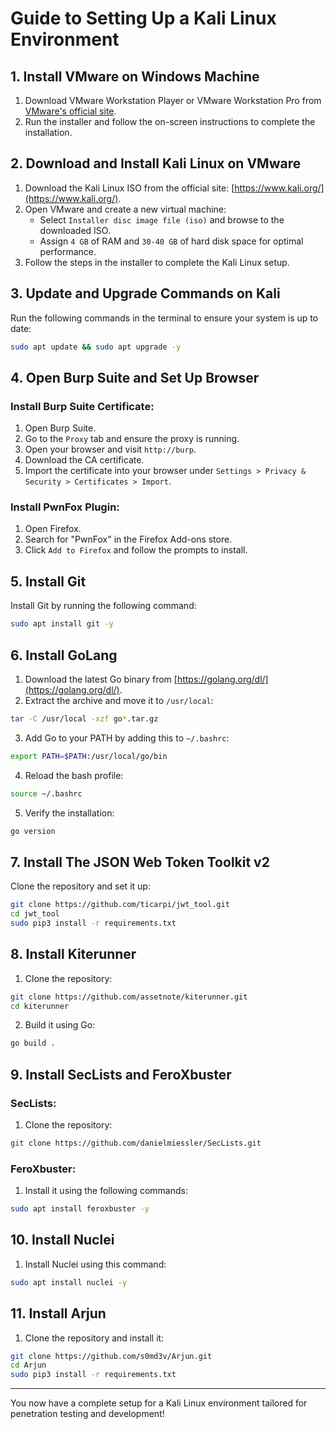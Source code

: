 # Guide to Setting Up a Kali Linux Environment

## 1. Install VMware on Windows Machine
1. Download VMware Workstation Player or VMware Workstation Pro from [VMware's official site](https://www.vmware.com/).
2. Run the installer and follow the on-screen instructions to complete the installation.

## 2. Download and Install Kali Linux on VMware
1. Download the Kali Linux ISO from the official site: [https://www.kali.org/](https://www.kali.org/).
2. Open VMware and create a new virtual machine:
   - Select `Installer disc image file (iso)` and browse to the downloaded ISO.
   - Assign `4 GB` of RAM and `30-40 GB` of hard disk space for optimal performance.
3. Follow the steps in the installer to complete the Kali Linux setup.

## 3. Update and Upgrade Commands on Kali
Run the following commands in the terminal to ensure your system is up to date:
```bash
sudo apt update && sudo apt upgrade -y
```

## 4. Open Burp Suite and Set Up Browser
### Install Burp Suite Certificate:
1. Open Burp Suite.
2. Go to the `Proxy` tab and ensure the proxy is running.
3. Open your browser and visit `http://burp`.
4. Download the CA certificate.
5. Import the certificate into your browser under `Settings > Privacy & Security > Certificates > Import`.

### Install PwnFox Plugin:
1. Open Firefox.
2. Search for "PwnFox" in the Firefox Add-ons store.
3. Click `Add to Firefox` and follow the prompts to install.

## 5. Install Git
Install Git by running the following command:
```bash
sudo apt install git -y
```

## 6. Install GoLang
1. Download the latest Go binary from [https://golang.org/dl/](https://golang.org/dl/).
2. Extract the archive and move it to `/usr/local`:
```bash
tar -C /usr/local -xzf go*.tar.gz
```
3. Add Go to your PATH by adding this to `~/.bashrc`:
```bash
export PATH=$PATH:/usr/local/go/bin
```
4. Reload the bash profile:
```bash
source ~/.bashrc
```
5. Verify the installation:
```bash
go version
```

## 7. Install The JSON Web Token Toolkit v2
Clone the repository and set it up:
```bash
git clone https://github.com/ticarpi/jwt_tool.git
cd jwt_tool
sudo pip3 install -r requirements.txt
```

## 8. Install Kiterunner
1. Clone the repository:
```bash
git clone https://github.com/assetnote/kiterunner.git
cd kiterunner
```
2. Build it using Go:
```bash
go build .
```

## 9. Install SecLists and FeroXbuster
### SecLists:
1. Clone the repository:
```bash
git clone https://github.com/danielmiessler/SecLists.git
```

### FeroXbuster:
1. Install it using the following commands:
```bash
sudo apt install feroxbuster -y
```

## 10. Install Nuclei
1. Install Nuclei using this command:
```bash
sudo apt install nuclei -y
```

## 11. Install Arjun
1. Clone the repository and install it:
```bash
git clone https://github.com/s0md3v/Arjun.git
cd Arjun
sudo pip3 install -r requirements.txt
```

---
You now have a complete setup for a Kali Linux environment tailored for penetration testing and development!
